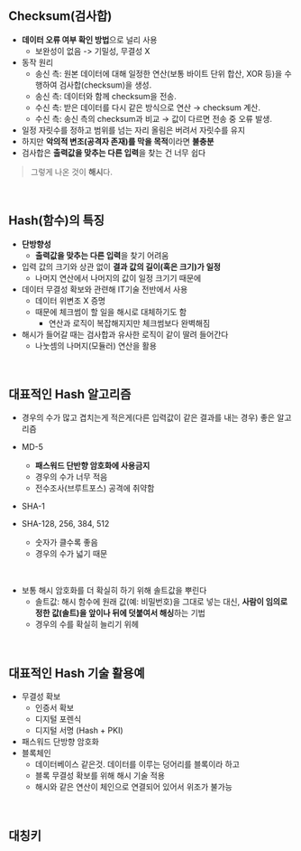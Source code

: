 ## Checksum(검사합)

- **데이터 오류 여부 확인 방법**으로 널리 사용
  - 보완성이 없음 -> 기밀성, 무결성 X
- 동작 원리
  - 송신 측: 원본 데이터에 대해 일정한 연산(보통 바이트 단위 합산, XOR 등)을 수행하여 검사합(checksum)을 생성.
  - 송신 측: 데이터와 함께 checksum을 전송.
  - 수신 측: 받은 데이터를 다시 같은 방식으로 연산 → checksum 계산.
  - 수신 측: 송신 측의 checksum과 비교 → 값이 다르면 전송 중 오류 발생.
- 일정 자릿수를 정하고 범위를 넘는 자리 올림은 버려서 자릿수를 유지
- 하지만 **악의적 변조(공격자 존재)를 막을 목적**이라면 **불충분**
- 검사합은 **출력값을 맞추는 다른 입력**을 찾는 건 너무 쉽다

> 그렇게 나온 것이 **해시**다.

<br>

## Hash(함수)의 특징

- **단방향성**
  - **출력값을 맞추는 다른 입력**을 찾기 어려움
- 입력 값의 크기와 상관 없이 **결과 값의 길이(혹은 크기)가 일정**
  - 나머지 연산에서 나머지의 값이 일정 크기기 때문에
- 데이터 무결성 확보와 관련해 IT기술 전반에서 사용
  - 데이터 위변조 X 증명
  - 때문에 체크썸이 할 일을 해시로 대체하기도 함
    - 연산과 로직이 복잡해지지만 체크썸보다 완벽해짐
- 해시가 들어갈 때는 검사합과 유사한 로직이 같이 딸려 들어간다
  - 나눗셈의 나머지(모듈러) 연산을 활용

<br>

## 대표적인 Hash 알고리즘

- 경우의 수가 많고 겹치는게 적은게(다른 입력값이 같은 결과를 내는 경우) 좋은 알고리즘

- MD-5
  - **패스워드 단반향 암호화에 사용금지**
  - 경우의 수가 너무 적음
  - 전수조사(브루트포스) 공격에 취약함
- SHA-1
- SHA-128, 256, 384, 512
  - 숫자가 클수록 좋음
  - 경우의 수가 넓기 때문

<br>

- 보통 해시 암호화를 더 확실히 하기 위해 솔트값을 뿌린다
  - 솔트값: 해시 함수에 원래 값(예: 비밀번호)을 그대로 넣는 대신, **사람이 임의로 정한 값(솔트)을 앞이나 뒤에 덧붙여서 해싱**하는 기법
  - 경우의 수를 확실히 늘리기 위헤

<br>

## 대표적인 Hash 기술 활용예

- 무결성 확보
  - 인증서 확보
  - 디지털 포렌식
  - 디지털 서명 (Hash + PKI)
- 패스워드 단방향 암호화
- 블록체인
  - 데이터베이스 같은것. 데이터를 이루는 덩어리를 블록이라 하고
  - 블록 무결성 확보를 위해 해시 기술 적용
  - 해시와 같은 연산이 체인으로 연결되어 있어서 위조가 불가능

<br>

## 대칭키
